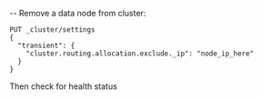 -- Remove a data node from cluster:
```
PUT _cluster/settings
{
  "transient": {
    "cluster.routing.allocation.exclude._ip": "node_ip_here"
  }
}
```

Then check for health status
